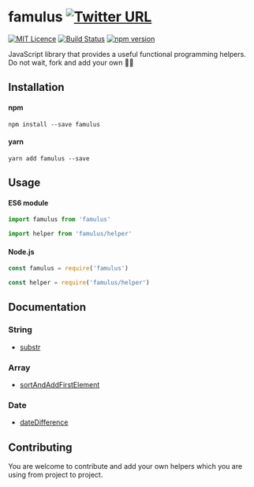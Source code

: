 # famulus [![Twitter URL](https://img.shields.io/twitter/url/http/shields.io.svg?style=social)](https://twitter.com/intent/tweet?hashtags=javascript%20%23helpers%20%23utilities&original_referer=https%3A%2F%2Fpublish.twitter.com%2F&ref_src=twsrc%5Etfw&text=JavaScript%20library%20that%20provides%20a%20useful%20functional%20programming%20helpers.%20Do%20not%20wait%2C%20add%20your%20own%20%F0%9F%94%A7%F0%9F%92%AA&tw_p=tweetbutton&url=https%3A%2F%2Fwww.npmjs.com%2Fpackage%2Ffamulus&via=shystrukk) #
[![MIT Licence](https://badges.frapsoft.com/os/mit/mit.svg?v=103)](https://opensource.org/licenses/mit-license.php) [![Build Status](https://travis-ci.org/shystruk/famulus.svg?branch=master)](https://travis-ci.org/shystruk/famulus) [![npm version](https://badge.fury.io/js/famulus.svg)](https://badge.fury.io/js/famulus)

JavaScript library that provides a useful functional programming helpers. Do not wait, fork and add your own 🔧💪

## Installation
#### npm
`npm install --save famulus`

#### yarn
`yarn add famulus --save`

## Usage
#### ES6 module
```javascript
import famulus from 'famulus'
```
```javascript
import helper from 'famulus/helper'
```

#### Node.js
```javascript
const famulus = require('famulus')
```
```javascript
const helper = require('famulus/helper')
```

## Documentation
### String
- [substr](docs/substr.md)


### Array
- [sortAndAddFirstElement](docs/sortAndAddFirstElement.md)


### Date
- [dateDifference](docs/dateDifference.md)

## Contributing
You are welcome to contribute and add your own helpers which you are using from project to project.
